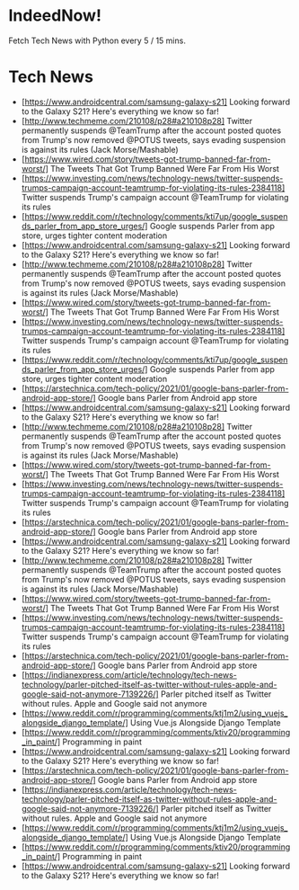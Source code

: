 # IndeedNow!
Fetch Tech News with Python every 5 / 15 mins.

# Tech News
- [https://www.androidcentral.com/samsung-galaxy-s21] Looking forward to the Galaxy S21? Here's everything we know so far!
- [http://www.techmeme.com/210108/p28#a210108p28] Twitter permanently suspends @TeamTrump after the account posted quotes from Trump's now removed @POTUS tweets, says evading suspension is against its rules (Jack Morse/Mashable)
- [https://www.wired.com/story/tweets-got-trump-banned-far-from-worst/] The Tweets That Got Trump Banned Were Far From His Worst
- [https://www.investing.com/news/technology-news/twitter-suspends-trumps-campaign-account-teamtrump-for-violating-its-rules-2384118] Twitter suspends Trump's campaign account @TeamTrump for violating its rules
- [https://www.reddit.com/r/technology/comments/kti7up/google_suspends_parler_from_app_store_urges/] Google suspends Parler from app store, urges tighter content moderation
- [https://www.androidcentral.com/samsung-galaxy-s21] Looking forward to the Galaxy S21? Here's everything we know so far!
- [http://www.techmeme.com/210108/p28#a210108p28] Twitter permanently suspends @TeamTrump after the account posted quotes from Trump's now removed @POTUS tweets, says evading suspension is against its rules (Jack Morse/Mashable)
- [https://www.wired.com/story/tweets-got-trump-banned-far-from-worst/] The Tweets That Got Trump Banned Were Far From His Worst
- [https://www.investing.com/news/technology-news/twitter-suspends-trumps-campaign-account-teamtrump-for-violating-its-rules-2384118] Twitter suspends Trump's campaign account @TeamTrump for violating its rules
- [https://www.reddit.com/r/technology/comments/kti7up/google_suspends_parler_from_app_store_urges/] Google suspends Parler from app store, urges tighter content moderation
- [https://arstechnica.com/tech-policy/2021/01/google-bans-parler-from-android-app-store/] Google bans Parler from Android app store
- [https://www.androidcentral.com/samsung-galaxy-s21] Looking forward to the Galaxy S21? Here's everything we know so far!
- [http://www.techmeme.com/210108/p28#a210108p28] Twitter permanently suspends @TeamTrump after the account posted quotes from Trump's now removed @POTUS tweets, says evading suspension is against its rules (Jack Morse/Mashable)
- [https://www.wired.com/story/tweets-got-trump-banned-far-from-worst/] The Tweets That Got Trump Banned Were Far From His Worst
- [https://www.investing.com/news/technology-news/twitter-suspends-trumps-campaign-account-teamtrump-for-violating-its-rules-2384118] Twitter suspends Trump's campaign account @TeamTrump for violating its rules
- [https://arstechnica.com/tech-policy/2021/01/google-bans-parler-from-android-app-store/] Google bans Parler from Android app store
- [https://www.androidcentral.com/samsung-galaxy-s21] Looking forward to the Galaxy S21? Here's everything we know so far!
- [http://www.techmeme.com/210108/p28#a210108p28] Twitter permanently suspends @TeamTrump after the account posted quotes from Trump's now removed @POTUS tweets, says evading suspension is against its rules (Jack Morse/Mashable)
- [https://www.wired.com/story/tweets-got-trump-banned-far-from-worst/] The Tweets That Got Trump Banned Were Far From His Worst
- [https://www.investing.com/news/technology-news/twitter-suspends-trumps-campaign-account-teamtrump-for-violating-its-rules-2384118] Twitter suspends Trump's campaign account @TeamTrump for violating its rules
- [https://arstechnica.com/tech-policy/2021/01/google-bans-parler-from-android-app-store/] Google bans Parler from Android app store
- [https://indianexpress.com/article/technology/tech-news-technology/parler-pitched-itself-as-twitter-without-rules-apple-and-google-said-not-anymore-7139226/] Parler pitched itself as Twitter without rules. Apple and Google said not anymore
- [https://www.reddit.com/r/programming/comments/ktj1m2/using_vuejs_alongside_django_template/] Using Vue.js Alongside Django Template
- [https://www.reddit.com/r/programming/comments/ktiv20/programming_in_paint/] Programming in paint
- [https://www.androidcentral.com/samsung-galaxy-s21] Looking forward to the Galaxy S21? Here's everything we know so far!
- [https://arstechnica.com/tech-policy/2021/01/google-bans-parler-from-android-app-store/] Google bans Parler from Android app store
- [https://indianexpress.com/article/technology/tech-news-technology/parler-pitched-itself-as-twitter-without-rules-apple-and-google-said-not-anymore-7139226/] Parler pitched itself as Twitter without rules. Apple and Google said not anymore
- [https://www.reddit.com/r/programming/comments/ktj1m2/using_vuejs_alongside_django_template/] Using Vue.js Alongside Django Template
- [https://www.reddit.com/r/programming/comments/ktiv20/programming_in_paint/] Programming in paint
- [https://www.androidcentral.com/samsung-galaxy-s21] Looking forward to the Galaxy S21? Here's everything we know so far!
